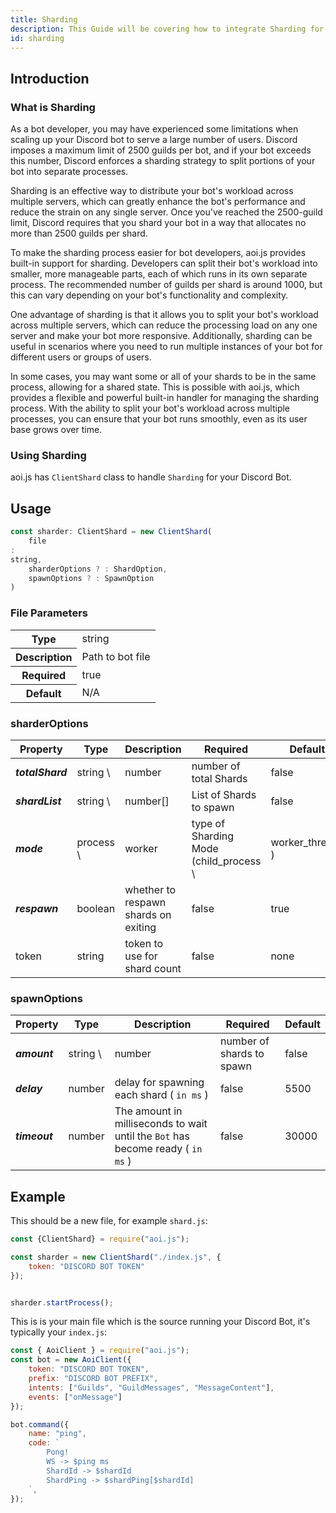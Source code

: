 ```yaml
---
title: Sharding
description: This Guide will be covering how to integrate Sharding for your Discord Bot.
id: sharding
---
```


## Introduction

### What is Sharding

As a bot developer, you may have experienced some limitations when scaling up your Discord bot to serve a large number of users. Discord imposes a maximum limit of 2500 guilds per bot, and if your bot exceeds this number, Discord enforces a sharding strategy to split portions of your bot into separate processes.

Sharding is an effective way to distribute your bot's workload across multiple servers, which can greatly enhance the bot's performance and reduce the strain on any single server. Once you've reached the 2500-guild limit, Discord requires that you shard your bot in a way that allocates no more than 2500 guilds per shard.

To make the sharding process easier for bot developers, aoi.js provides built-in support for sharding. Developers can split their bot's workload into smaller, more manageable parts, each of which runs in its own separate process. The recommended number of guilds per shard is around 1000, but this can vary depending on your bot's functionality and complexity.

One advantage of sharding is that it allows you to split your bot's workload across multiple servers, which can reduce the processing load on any one server and make your bot more responsive. Additionally, sharding can be useful in scenarios where you need to run multiple instances of your bot for different users or groups of users.

In some cases, you may want some or all of your shards to be in the same process, allowing for a shared state. This is possible with aoi.js, which provides a flexible and powerful built-in handler for managing the sharding process. With the ability to split your bot's workload across multiple processes, you can ensure that your bot runs smoothly, even as its user base grows over time.

### Using Sharding

aoi.js has `ClientShard` class to handle `Sharding` for your Discord Bot.

## Usage

```ts
const sharder: ClientShard = new ClientShard(
    file
:
string,
    sharderOptions ? : ShardOption,
    spawnOptions ? : SpawnOption
)
```

### File Parameters

<table>
  <tr>
    <th>Type</th>
    <td>string</td>
  </tr>
  <tr>
    <th>Description</th>
    <td>Path to bot file</td>
  </tr>
    <tr>
    <th>Required</th>
    <td>true</td>
  </tr>
  <tr>
    <th>Default</th>
    <td>N/A</td>
  </tr>
</table>

### sharderOptions

| Property         | Type      | Description                          | Required                               | Default          |
|------------------|-----------|--------------------------------------|----------------------------------------|------------------|
| **_totalShard_** | string \  | number                               | number of total Shards                 | false            | auto    |
| **_shardList_**  | string \  | number[]                             | List of Shards to spawn                | false            | auto    |
| **_mode_**       | process \ | worker                               | type of Sharding Mode (child_process \ | worker_threads ) | false       | process |
| **_respawn_**    | boolean   | whether to respawn shards on exiting | false                                  | true             |
| token            | string    | token to use for shard count         | false                                  | none             |

### spawnOptions

| Property      | Type     | Description                                                                     | Required                  | Default |
|---------------|----------|---------------------------------------------------------------------------------|---------------------------|---------|
| **_amount_**  | string \ | number                                                                          | number of shards to spawn | false   | `ClientShard#totalShards` |
| **_delay_**   | number   | delay for spawning each shard ( `in ms` )                                       | false                     | 5500    |
| **_timeout_** | number   | The amount in milliseconds to wait until the `Bot` has become ready ( `in ms` ) | false                     | 30000   |

## Example

This should be a new file, for example `shard.js`:

```js
const {ClientShard} = require("aoi.js");

const sharder = new ClientShard("./index.js", {
    token: "DISCORD BOT TOKEN"
});


sharder.startProcess();
```

This is is your main file which is the source running your Discord Bot, it's typically your `index.js`:

```js
const { AoiClient } = require("aoi.js");
const bot = new AoiClient({
    token: "DISCORD BOT TOKEN",
    prefix: "DISCORD BOT PREFIX",
    intents: ["Guilds", "GuildMessages", "MessageContent"],
    events: ["onMessage"]
});

bot.command({
    name: "ping",
    code: `
        Pong!
        WS -> $ping ms
        ShardId -> $shardId
        ShardPing -> $shardPing[$shardId]
    `,
});
```
